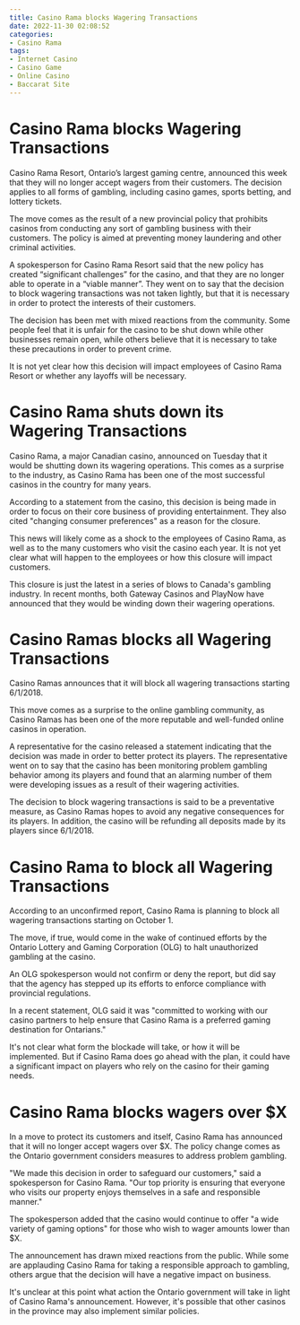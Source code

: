 ```yaml
---
title: Casino Rama blocks Wagering Transactions 
date: 2022-11-30 02:08:52
categories:
- Casino Rama
tags:
- Internet Casino
- Casino Game
- Online Casino
- Baccarat Site
---
```



#  Casino Rama blocks Wagering Transactions 

Casino Rama Resort, Ontario’s largest gaming centre, announced this week that they will no longer accept wagers from their customers. The decision applies to all forms of gambling, including casino games, sports betting, and lottery tickets.

The move comes as the result of a new provincial policy that prohibits casinos from conducting any sort of gambling business with their customers. The policy is aimed at preventing money laundering and other criminal activities.

A spokesperson for Casino Rama Resort said that the new policy has created “significant challenges” for the casino, and that they are no longer able to operate in a “viable manner”. They went on to say that the decision to block wagering transactions was not taken lightly, but that it is necessary in order to protect the interests of their customers.

The decision has been met with mixed reactions from the community. Some people feel that it is unfair for the casino to be shut down while other businesses remain open, while others believe that it is necessary to take these precautions in order to prevent crime.

It is not yet clear how this decision will impact employees of Casino Rama Resort or whether any layoffs will be necessary.

#  Casino Rama shuts down its Wagering Transactions 

Casino Rama, a major Canadian casino, announced on Tuesday that it would be shutting down its wagering operations. This comes as a surprise to the industry, as Casino Rama has been one of the most successful casinos in the country for many years.

According to a statement from the casino, this decision is being made in order to focus on their core business of providing entertainment. They also cited "changing consumer preferences" as a reason for the closure.

This news will likely come as a shock to the employees of Casino Rama, as well as to the many customers who visit the casino each year. It is not yet clear what will happen to the employees or how this closure will impact customers.

This closure is just the latest in a series of blows to Canada's gambling industry. In recent months, both Gateway Casinos and PlayNow have announced that they would be winding down their wagering operations.

#  Casino Ramas blocks all Wagering Transactions 
Casino Ramas announces that it will block all wagering transactions starting 6/1/2018.

This move comes as a surprise to the online gambling community, as Casino Ramas has been one of the more reputable and well-funded online casinos in operation.

A representative for the casino released a statement indicating that the decision was made in order to better protect its players. The representative went on to say that the casino has been monitoring problem gambling behavior among its players and found that an alarming number of them were developing issues as a result of their wagering activities.

The decision to block wagering transactions is said to be a preventative measure, as Casino Ramas hopes to avoid any negative consequences for its players. In addition, the casino will be refunding all deposits made by its players since 6/1/2018.

#  Casino Rama to block all Wagering Transactions 

According to an unconfirmed report, Casino Rama is planning to block all wagering transactions starting on October 1.

The move, if true, would come in the wake of continued efforts by the Ontario Lottery and Gaming Corporation (OLG) to halt unauthorized gambling at the casino.

An OLG spokesperson would not confirm or deny the report, but did say that the agency has stepped up its efforts to enforce compliance with provincial regulations.

In a recent statement, OLG said it was "committed to working with our casino partners to help ensure that Casino Rama is a preferred gaming destination for Ontarians."

It's not clear what form the blockade will take, or how it will be implemented. But if Casino Rama does go ahead with the plan, it could have a significant impact on players who rely on the casino for their gaming needs.

#  Casino Rama blocks wagers over $X

In a move to protect its customers and itself, Casino Rama has announced that it will no longer accept wagers over $X. The policy change comes as the Ontario government considers measures to address problem gambling.

"We made this decision in order to safeguard our customers," said a spokesperson for Casino Rama. "Our top priority is ensuring that everyone who visits our property enjoys themselves in a safe and responsible manner."

The spokesperson added that the casino would continue to offer "a wide variety of gaming options" for those who wish to wager amounts lower than $X.

The announcement has drawn mixed reactions from the public. While some are applauding Casino Rama for taking a responsible approach to gambling, others argue that the decision will have a negative impact on business.

It's unclear at this point what action the Ontario government will take in light of Casino Rama's announcement. However, it's possible that other casinos in the province may also implement similar policies.